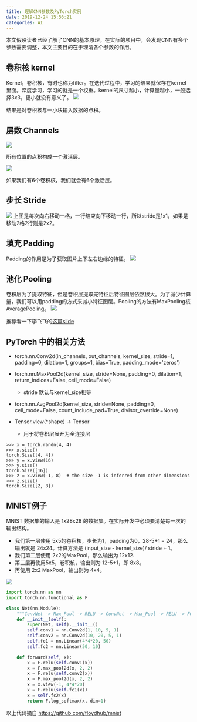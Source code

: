 ```yaml
---
title: 理解CNN参数及PyTorch实例
date: 2019-12-24 15:56:21
categories: AI
---
```


本文假设读者已经了解了CNN的基本原理。在实际的项目中，会发现CNN有多个参数需要调整，本文主要目的在于理清各个参数的作用。

## 卷积核 kernel
Kernel，卷积核，有时也称为filter。在迭代过程中，学习的结果就保存在kernel里面。深度学习，学习的就是一个权重。kernel的尺寸越小，计算量越小，一般选择3x3，更小就没有意义了。
![](/img/cnn/kernel_2.png)

结果是对卷积核与一小块输入数据的点积。

## 层数 Channels

![](/img/cnn/channel_1.png)

所有位置的点积构成一个激活层。

![](/img/cnn/channel_2.png)

如果我们有6个卷积核，我们就会有6个激活层。

## 步长 Stride
![](/img/cnn/kernel.gif)
上图是每次向右移动一格，一行结束向下移动一行，所以stride是1x1，如果是移动2格2行则是2x2。

## 填充 Padding
Padding的作用是为了获取图片上下左右边缘的特征。
![](/img/cnn/pad.jpg)

## 池化 Pooling
卷积层为了提取特征，但是卷积层提取完特征后特征图层依然很大。为了减少计算量，我们可以用padding的方式来减小特征图层。Pooling的方法有MaxPooling核AveragePooling。
![](/img/cnn/pooling.jpg)

推荐看一下李飞飞的[这篇slide](http://cs231n.stanford.edu/slides/2017/cs231n_2017_lecture5.pdf)

## PyTorch 中的相关方法

- torch.nn.Conv2d(in_channels, out_channels, kernel_size, stride=1, padding=0, dilation=1, groups=1, bias=True, padding_mode='zeros')

- torch.nn.MaxPool2d(kernel_size, stride=None, padding=0, dilation=1, return_indices=False, ceil_mode=False)
  * stride 默认与kernel_size相等

- torch.nn.AvgPool2d(kernel_size, stride=None, padding=0, ceil_mode=False, count_include_pad=True, divisor_override=None)

- Tensor.view(*shape) -> Tensor
  * 用于将卷积层展开为全连接层
```
>>> x = torch.randn(4, 4)
>>> x.size()
torch.Size([4, 4])
>>> y = x.view(16)
>>> y.size()
torch.Size([16])
>>> z = x.view(-1, 8)  # the size -1 is inferred from other dimensions
>>> z.size()
torch.Size([2, 8])
```

## MNIST例子

MNIST 数据集的输入是 1x28x28 的数据集。在实际开发中必须要清楚每一次的输出结构。
- 我们第一层使用 5x5的卷积核，步长为1，padding为0，28-5+1 = 24，那么输出就是 24x24。计算方法是 (input_size - kernel_size)/ stride + 1。
- 我们第二层使用 2x2的MaxPool，那么输出为 12x12.
- 第三层再使用5x5，卷积核，输出则为 12-5+1，即 8x8。
- 再使用 2x2 MaxPool，输出则为 4x4。

![](/img/cnn/mnist_convet.png)

```python
import torch.nn as nn
import torch.nn.functional as F

class Net(nn.Module):
    """ConvNet -> Max_Pool -> RELU -> ConvNet -> Max_Pool -> RELU -> FC -> RELU -> FC -> SOFTMAX"""
    def __init__(self):
        super(Net, self).__init__()
        self.conv1 = nn.Conv2d(1, 10, 5, 1)
        self.conv2 = nn.Conv2d(10, 20, 5, 1)
        self.fc1 = nn.Linear(4*4*20, 50)
        self.fc2 = nn.Linear(50, 10)

    def forward(self, x):
        x = F.relu(self.conv1(x))
        x = F.max_pool2d(x, 2, 2)
        x = F.relu(self.conv2(x))
        x = F.max_pool2d(x, 2, 2)
        x = x.view(-1, 4*4*20)
        x = F.relu(self.fc1(x))
        x = self.fc2(x)
        return F.log_softmax(x, dim=1)
```

以上代码摘自 https://github.com/floydhub/mnist
